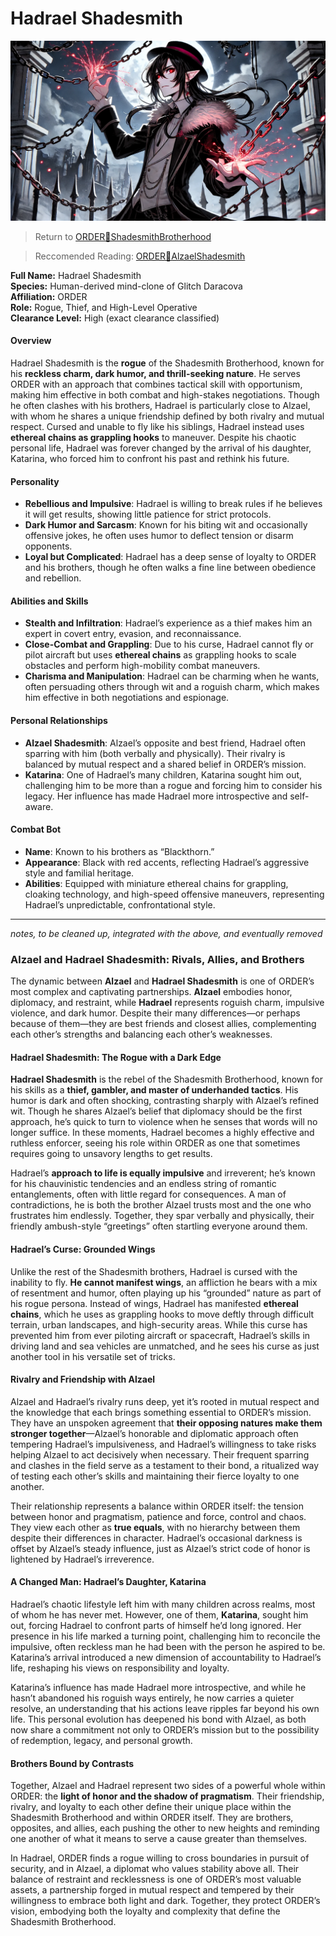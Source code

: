 # Hadrael Shadesmith

![](bin/HadraelShadesmith-v25.webp)

> Return to [ORDER🔻ShadesmithBrotherhood](ORDER🔻ShadesmithBrotherhood.md)

> Reccomended Reading: [ORDER🔻AlzaelShadesmith](ORDER🔻AlzaelShadesmith.md)

**Full Name:** Hadrael Shadesmith  
**Species:** Human-derived mind-clone of Glitch Daracova  
**Affiliation:** ORDER  
**Role:** Rogue, Thief, and High-Level Operative  
**Clearance Level:** High (exact clearance classified)

#### **Overview**

Hadrael Shadesmith is the **rogue** of the Shadesmith Brotherhood, known for his **reckless charm, dark humor, and thrill-seeking nature**. He serves ORDER with an approach that combines tactical skill with opportunism, making him effective in both combat and high-stakes negotiations. Though he often clashes with his brothers, Hadrael is particularly close to Alzael, with whom he shares a unique friendship defined by both rivalry and mutual respect. Cursed and unable to fly like his siblings, Hadrael instead uses **ethereal chains as grappling hooks** to maneuver. Despite his chaotic personal life, Hadrael was forever changed by the arrival of his daughter, Katarina, who forced him to confront his past and rethink his future.

#### **Personality**

- **Rebellious and Impulsive**: Hadrael is willing to break rules if he believes it will get results, showing little patience for strict protocols.
- **Dark Humor and Sarcasm**: Known for his biting wit and occasionally offensive jokes, he often uses humor to deflect tension or disarm opponents.
- **Loyal but Complicated**: Hadrael has a deep sense of loyalty to ORDER and his brothers, though he often walks a fine line between obedience and rebellion.

#### **Abilities and Skills**

- **Stealth and Infiltration**: Hadrael’s experience as a thief makes him an expert in covert entry, evasion, and reconnaissance.
- **Close-Combat and Grappling**: Due to his curse, Hadrael cannot fly or pilot aircraft but uses **ethereal chains** as grappling hooks to scale obstacles and perform high-mobility combat maneuvers.
- **Charisma and Manipulation**: Hadrael can be charming when he wants, often persuading others through wit and a roguish charm, which makes him effective in both negotiations and espionage.

#### **Personal Relationships**

- **Alzael Shadesmith**: Alzael’s opposite and best friend, Hadrael often sparring with him (both verbally and physically). Their rivalry is balanced by mutual respect and a shared belief in ORDER’s mission.
- **Katarina**: One of Hadrael’s many children, Katarina sought him out, challenging him to be more than a rogue and forcing him to consider his legacy. Her influence has made Hadrael more introspective and self-aware.

#### **Combat Bot**

- **Name**: Known to his brothers as “Blackthorn.”
- **Appearance**: Black with red accents, reflecting Hadrael’s aggressive style and familial heritage.
- **Abilities**: Equipped with miniature ethereal chains for grappling, cloaking technology, and high-speed offensive maneuvers, representing Hadrael’s unpredictable, confrontational style.
---

*notes, to be cleaned up,  integrated with the above, and eventually removed*

### Alzael and Hadrael Shadesmith: Rivals, Allies, and Brothers

The dynamic between **Alzael** and **Hadrael Shadesmith** is one of ORDER’s most complex and captivating partnerships. **Alzael** embodies honor, diplomacy, and restraint, while **Hadrael** represents roguish charm, impulsive violence, and dark humor. Despite their many differences—or perhaps because of them—they are best friends and closest allies, complementing each other’s strengths and balancing each other’s weaknesses.

#### **Hadrael Shadesmith: The Rogue with a Dark Edge**

**Hadrael Shadesmith** is the rebel of the Shadesmith Brotherhood, known for his skills as a **thief, gambler, and master of underhanded tactics**. His humor is dark and often shocking, contrasting sharply with Alzael’s refined wit. Though he shares Alzael’s belief that diplomacy should be the first approach, he’s quick to turn to violence when he senses that words will no longer suffice. In these moments, Hadrael becomes a highly effective and ruthless enforcer, seeing his role within ORDER as one that sometimes requires going to unsavory lengths to get results.

Hadrael’s **approach to life is equally impulsive** and irreverent; he’s known for his chauvinistic tendencies and an endless string of romantic entanglements, often with little regard for consequences. A man of contradictions, he is both the brother Alzael trusts most and the one who frustrates him endlessly. Together, they spar verbally and physically, their friendly ambush-style “greetings” often startling everyone around them.

#### **Hadrael’s Curse: Grounded Wings**

Unlike the rest of the Shadesmith brothers, Hadrael is cursed with the inability to fly. **He cannot manifest wings**, an affliction he bears with a mix of resentment and humor, often playing up his “grounded” nature as part of his rogue persona. Instead of wings, Hadrael has manifested **ethereal chains**, which he uses as grappling hooks to move deftly through difficult terrain, urban landscapes, and high-security areas. While this curse has prevented him from ever piloting aircraft or spacecraft, Hadrael’s skills in driving land and sea vehicles are unmatched, and he sees his curse as just another tool in his versatile set of tricks.

#### **Rivalry and Friendship with Alzael**

Alzael and Hadrael’s rivalry runs deep, yet it’s rooted in mutual respect and the knowledge that each brings something essential to ORDER’s mission. They have an unspoken agreement that **their opposing natures make them stronger together**—Alzael’s honorable and diplomatic approach often tempering Hadrael’s impulsiveness, and Hadrael’s willingness to take risks helping Alzael to act decisively when necessary. Their frequent sparring and clashes in the field serve as a testament to their bond, a ritualized way of testing each other’s skills and maintaining their fierce loyalty to one another.

Their relationship represents a balance within ORDER itself: the tension between honor and pragmatism, patience and force, control and chaos. They view each other as **true equals**, with no hierarchy between them despite their differences in character. Hadrael’s occasional darkness is offset by Alzael’s steady influence, just as Alzael’s strict code of honor is lightened by Hadrael’s irreverence.

#### **A Changed Man: Hadrael’s Daughter, Katarina**

Hadrael’s chaotic lifestyle left him with many children across realms, most of whom he has never met. However, one of them, **Katarina**, sought him out, forcing Hadrael to confront parts of himself he’d long ignored. Her presence in his life marked a turning point, challenging him to reconcile the impulsive, often reckless man he had been with the person he aspired to be. Katarina’s arrival introduced a new dimension of accountability to Hadrael’s life, reshaping his views on responsibility and loyalty.

Katarina’s influence has made Hadrael more introspective, and while he hasn’t abandoned his roguish ways entirely, he now carries a quieter resolve, an understanding that his actions leave ripples far beyond his own life. This personal evolution has deepened his bond with Alzael, as both now share a commitment not only to ORDER’s mission but to the possibility of redemption, legacy, and personal growth.

#### **Brothers Bound by Contrasts**

Together, Alzael and Hadrael represent two sides of a powerful whole within ORDER: the **light of honor and the shadow of pragmatism**. Their friendship, rivalry, and loyalty to each other define their unique place within the Shadesmith Brotherhood and within ORDER itself. They are brothers, opposites, and allies, each pushing the other to new heights and reminding one another of what it means to serve a cause greater than themselves.

In Hadrael, ORDER finds a rogue willing to cross boundaries in pursuit of security, and in Alzael, a diplomat who values stability above all. Their balance of restraint and recklessness is one of ORDER’s most valuable assets, a partnership forged in mutual respect and tempered by their willingness to embrace both light and dark. Together, they protect ORDER’s vision, embodying both the loyalty and complexity that define the Shadesmith Brotherhood.